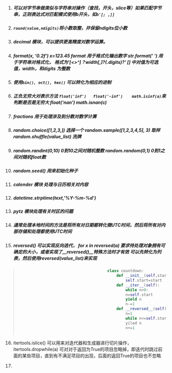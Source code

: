 1. ##### 可以对字节串做类似与字符串对操作（查找，开头，slice等）如果匹配字节串，正则表达式对匹配模式使用b开头，如`b'[; ,]]`
2. ##### `round(value,ndigits)`将小数取整，并保留ndigits位小数
3. ##### decimal 模块，可以提供更高精度对数学运算。
4. ##### format\(x, '0.2f'\)  x=123.45  format 用于格式化输出数字 str.format\('  '\) 用于字符串对格式化， 格式为'\[&lt;&gt;^\]？width\[,\]?\(.digits\)?' \[\] 中对值为可选值，width，和digits 为整数
5. ##### 使用`bin(), oct(), hex()` 可以转化为相应的进制
6. ##### 正负无穷大对表示方法   `float('inf')   float('-inf')    math.isinf(a)`来判断是否是无穷大  float\('nan'\)  math.isnan\(c\)
7. ##### fractions 用于处理涉及到分数对数学计算
8. ##### random.choice\(\[1,2,3,\]\)  选择一个       random.sample\(\[1,2,3,4,5\], 3\) 取样     random.shuffle\(value\_list\)  洗牌
9. ##### random.randint\(0,10\) 0到10之间对随机整数     random.random\(0,1\)  0到1之间对随机float数
10. ##### random.seed\(\)  用来初始化种子
11. ##### calender  模块 处理与日历相关对内容
12. ##### datetime.strptime\(text,'%Y-%m-%d'\)
13. ##### pytz 模块处理有关时区的问题
14. ##### 通常处理本地时间的方法是将所有对日期都转化微UTC时间，然后将所有对内部存储和处理都使用UTC时间
15. ##### reversed\(\) 可以实现反向迭代， for x in reversed\(a\)              要求待处理对象拥有可确定的大小，或者实现了\_\_reversed\(\)\_\_特殊方法时才有效            可以先转化为列表，然后使用reversed\(value\_list\)来实现

> ```py
>                                        class countdown:
>                                            def __init__(self,start):
>                                                self.start=start
>                                            def __iter__(self):
>                                                while n>0:
>                                                n=self.start
>                                                yield n
>                                                n-=1
>                                            def __reversed__(self):
>                                                n=1
>                                                while n<=self.start:
>                                                yiled n
>                                                n+=1
>                            
> ```

16. itertools.islice\(\)  可以用来对迭代器和生成器进行切片操作，itertools.dropwhile\(a\)  可对对于返回为True的项目忽略掉，即迭代时跳过前面的某些项目，直到有不满足项目的出现，后面的返回True的项目也不忽略

17. 





